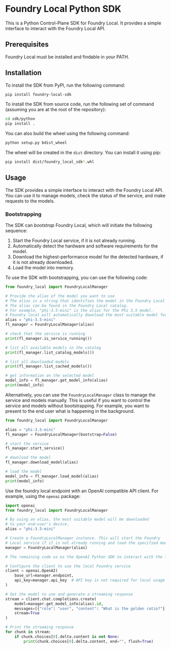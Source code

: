 # Foundry Local Python SDK

This is a Python Control-Plane SDK for Foundry Local. It provides a simple interface to interact with the Foundry Local API.

## Prerequisites
Foundry Local must be installed and findable in your PATH.

## Installation

To install the SDK from PyPI, run the following command:

```bash
pip install foundry-local-sdk
```

To install the SDK from source code, run the following set of command (assuming you are at the root of the repository):

```bash
cd sdk/python
pip install .
```

You can also build the wheel using the following command:

```bash
python setup.py bdist_wheel
```

The wheel will be created in the `dist` directory. You can install it using pip:

```bash
pip install dist/foundry_local_sdk*.whl
```

## Usage

The SDK provides a simple interface to interact with the Foundry Local API. You can use it to manage models, check the status of the service, and make requests to the models.

### Bootstrapping

The SDK can *bootstrap* Foundry Local, which will initiate the following sequence:

1. Start the Foundry Local service, if it is not already running.
1. Automatically detect the hardware and software requirements for the model.
1. Download the highest-performance model for the detected hardware, if it is not already downloaded.
1. Load the model into memory.

To use the SDK with bootstrapping, you can use the following code:

```python
from foundry_local import FoundryLocalManager

# Provide the alias of the model you want to use
# The alias is a string that identifies the model in the Foundry Local catalog.
# The alias can be found in the Foundry Local catalog.
# For example, "phi-3.5-mini" is the alias for the Phi 3.5 model.
# Foundry local will automatically download the most suitable model for your hardware.
alias = "phi-3.5-mini"
fl_manager = FoundryLocalManager(alias)

# check that the service is running
print(fl_manager.is_service_running())

# list all available models in the catalog
print(fl_manager.list_catalog_models())

# list all downloaded models
print(fl_manager.list_cached_models())

# get information on the selected model
model_info = fl_manager.get_model_info(alias)
print(model_info)
```

Alternatively, you can use the `FoundryLocalManager` class to manage the service and models manually. This is useful if you want to control the service and models without bootstrapping. For example, you want to present to the end user what is happening in the background.

```python
from foundry_local import FoundryLocalManager

alias = "phi-3.5-mini"
fl_manager = FoundryLocalManager(bootstrap=False)

# start the service
fl_manager.start_service()

# download the model
fl_manager.download_model(alias)

# load the model
model_info = fl_manager.load_model(alias)
print(model_info)
```

Use the foundry local endpoint with an OpenAI compatible API client. For example, using the `openai` package:

```python
import openai
from foundry_local import FoundryLocalManager

# By using an alias, the most suitable model will be downloaded 
# to your end-user's device.
alias = "phi-3.5-mini"

# Create a FoundryLocalManager instance. This will start the Foundry 
# Local service if it is not already running and load the specified model.
manager = FoundryLocalManager(alias)

# The remaining code us es the OpenAI Python SDK to interact with the local model.

# Configure the client to use the local Foundry service
client = openai.OpenAI(
    base_url=manager.endpoint,
    api_key=manager.api_key  # API key is not required for local usage
)

# Set the model to use and generate a streaming response
stream = client.chat.completions.create(
    model=manager.get_model_info(alias).id,
    messages=[{"role": "user", "content": "What is the golden ratio?"}],
    stream=True
)

# Print the streaming response
for chunk in stream:
    if chunk.choices[0].delta.content is not None:
        print(chunk.choices[0].delta.content, end="", flush=True)
```